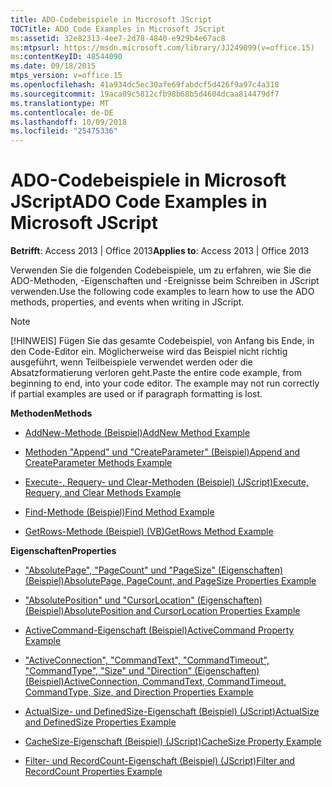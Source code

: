 ```yaml
---
title: ADO-Codebeispiele in Microsoft JScript
TOCTitle: ADO Code Examples in Microsoft JScript
ms:assetid: 32e82313-4ee7-2d78-4840-e929b4e67ac8
ms:mtpsurl: https://msdn.microsoft.com/library/JJ249099(v=office.15)
ms:contentKeyID: 48544090
ms.date: 09/18/2015
mtps_version: v=office.15
ms.openlocfilehash: 41a934dc5ec30afe69fabdcf5d426f9a97c4a318
ms.sourcegitcommit: 19aca09c5812cfb98b68b5d4604dcaa814479df7
ms.translationtype: MT
ms.contentlocale: de-DE
ms.lasthandoff: 10/09/2018
ms.locfileid: "25475336"
---
```

# <a name="ado-code-examples-in-microsoft-jscript"></a><span data-ttu-id="964ca-102">ADO-Codebeispiele in Microsoft JScript</span><span class="sxs-lookup"><span data-stu-id="964ca-102">ADO Code Examples in Microsoft JScript</span></span>

<span data-ttu-id="964ca-103">**Betrifft**: Access 2013 | Office 2013</span><span class="sxs-lookup"><span data-stu-id="964ca-103">**Applies to**: Access 2013 | Office 2013</span></span>

<span data-ttu-id="964ca-104">Verwenden Sie die folgenden Codebeispiele, um zu erfahren, wie Sie die ADO-Methoden, -Eigenschaften und -Ereignisse beim Schreiben in JScript verwenden.</span><span class="sxs-lookup"><span data-stu-id="964ca-104">Use the following code examples to learn how to use the ADO methods, properties, and events when writing in JScript.</span></span>

> [!NOTE]
> <span data-ttu-id="964ca-p101">[!HINWEIS] Fügen Sie das gesamte Codebeispiel, von Anfang bis Ende, in den Code-Editor ein. Möglicherweise wird das Beispiel nicht richtig ausgeführt, wenn Teilbeispiele verwendet werden oder die Absatzformatierung verloren geht.</span><span class="sxs-lookup"><span data-stu-id="964ca-p101">Paste the entire code example, from beginning to end, into your code editor. The example may not run correctly if partial examples are used or if paragraph formatting is lost.</span></span>

<span data-ttu-id="964ca-107">**Methoden**</span><span class="sxs-lookup"><span data-stu-id="964ca-107">**Methods**</span></span>

  - [<span data-ttu-id="964ca-108">AddNew-Methode (Beispiel)</span><span class="sxs-lookup"><span data-stu-id="964ca-108">AddNew Method Example</span></span>](addnew-method-example-jscript.md)

  - [<span data-ttu-id="964ca-109">Methoden "Append" und "CreateParameter" (Beispiel)</span><span class="sxs-lookup"><span data-stu-id="964ca-109">Append and CreateParameter Methods Example</span></span>](append-and-createparameter-methods-example-jscript.md)

  - [<span data-ttu-id="964ca-110">Execute-, Requery- und Clear-Methoden (Beispiel) (JScript)</span><span class="sxs-lookup"><span data-stu-id="964ca-110">Execute, Requery, and Clear Methods Example</span></span>](execute-requery-and-clear-methods-example-jscript.md)

  - [<span data-ttu-id="964ca-111">Find-Methode (Beispiel)</span><span class="sxs-lookup"><span data-stu-id="964ca-111">Find Method Example</span></span>](find-method-example-jscript.md)

  - [<span data-ttu-id="964ca-112">GetRows-Methode (Beispiel) (VB)</span><span class="sxs-lookup"><span data-stu-id="964ca-112">GetRows Method Example</span></span>](getrows-method-example-vb.md)

<span data-ttu-id="964ca-113">**Eigenschaften**</span><span class="sxs-lookup"><span data-stu-id="964ca-113">**Properties**</span></span>

  - [<span data-ttu-id="964ca-114">"AbsolutePage", "PageCount" und "PageSize" (Eigenschaften) (Beispiel)</span><span class="sxs-lookup"><span data-stu-id="964ca-114">AbsolutePage, PageCount, and PageSize Properties Example</span></span>](absolutepage-pagecount-and-pagesize-properties-example-jscript.md)

  - [<span data-ttu-id="964ca-115">"AbsolutePosition" und "CursorLocation" (Eigenschaften) (Beispiel)</span><span class="sxs-lookup"><span data-stu-id="964ca-115">AbsolutePosition and CursorLocation Properties Example</span></span>](absoluteposition-and-cursorlocation-properties-example-jscript.md)

  - [<span data-ttu-id="964ca-116">ActiveCommand-Eigenschaft (Beispiel)</span><span class="sxs-lookup"><span data-stu-id="964ca-116">ActiveCommand Property Example</span></span>](activecommand-property-example-jscript.md)

  - [<span data-ttu-id="964ca-117">"ActiveConnection", "CommandText", "CommandTimeout", "CommandType", "Size" und "Direction" (Eigenschaften) (Beispiel)</span><span class="sxs-lookup"><span data-stu-id="964ca-117">ActiveConnection, CommandText, CommandTimeout, CommandType, Size, and Direction Properties Example</span></span>](activeconnection-commandtext-commandtimeout-commandtype-size-and-direction-properties-example-jscript.md)

  - [<span data-ttu-id="964ca-118">ActualSize- und DefinedSize-Eigenschaft (Beispiel) (JScript)</span><span class="sxs-lookup"><span data-stu-id="964ca-118">ActualSize and DefinedSize Properties Example</span></span>](actualsize-and-definedsize-properties-example-jscript.md)

  - [<span data-ttu-id="964ca-119">CacheSize-Eigenschaft (Beispiel) (JScript)</span><span class="sxs-lookup"><span data-stu-id="964ca-119">CacheSize Property Example</span></span>](cachesize-property-example-jscript.md)

  - [<span data-ttu-id="964ca-120">Filter- und RecordCount-Eigenschaft (Beispiel) (JScript)</span><span class="sxs-lookup"><span data-stu-id="964ca-120">Filter and RecordCount Properties Example</span></span>](filter-and-recordcount-properties-example-jscript.md)

